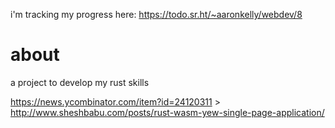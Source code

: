 i'm tracking my progress here: https://todo.sr.ht/~aaronkelly/webdev/8

# about

a project to develop my rust skills

https://news.ycombinator.com/item?id=24120311 > http://www.sheshbabu.com/posts/rust-wasm-yew-single-page-application/
